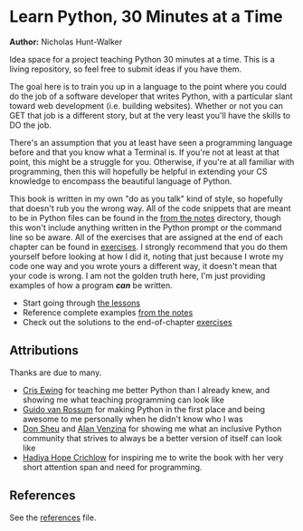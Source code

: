 # Learn Python, 30 Minutes at a Time

**Author:** Nicholas Hunt-Walker

Idea space for a project teaching Python 30 minutes at a time.
This is a living repository, so feel free to submit ideas if you have them.

The goal here is to train you up in a language to the point where you could do the job of a software developer that writes Python, with a particular slant toward web development (i.e. building websites).
Whether or not you can GET that job is a different story, but at the very least you'll have the skills to DO the job.

There's an assumption that you at least have seen a programming language before and that you know what a Terminal is.
If you're not at least at that point, this might be a struggle for you.
Otherwise, if you're at all familiar with programming, then this will hopefully be helpful in extending your CS knowledge to encompass the beautiful language of Python.

This book is written in my own "do as you talk" kind of style, so hopefully that doesn't rub you the wrong way.
All of the code snippets that are meant to be in Python files can be found in the [from the notes](./from-notes) directory, though this won't include anything written in the Python prompt or the command line so be aware.
All of the exercises that are assigned at the end of each chapter can be found in [exercises](./exercises).
I strongly recommend that you do them yourself before looking at how I did it, noting that just because I wrote my code one way and you wrote yours a different way, it doesn't mean that your code is wrong.
I am not the golden truth here, I'm just providing examples of how a program **_can_** be written.

- Start going through [the lessons](./lessons)
- Reference complete examples [from the notes](./from-notes)
- Check out the solutions to the end-of-chapter [exercises](./exercises)

## Attributions

Thanks are due to many.

- [Cris Ewing](http://twitter.com/cewing) for teaching me better Python than I already knew, and showing me what teaching programming can look like
- [Guido van Rossum](http://twitter.com/gvanrossum) for making Python in the first place and being awesome to me personally when he didn't know who I was
- [Don Sheu](https://twitter.com/ulysseas) and [Alan Venzina](https://twitter.com/fancysandwiches) for showing me what an inclusive Python community that strives to always be a better version of itself can look like
- [Hadiya Hope Crichlow](https://twitter.com/HopeCrichlow) for inspiring me to write the book with her very short attention span and need for programming.

## References

See the [references](./REFERENCES.md) file.